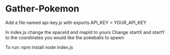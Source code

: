 # Gather-Pokemon

Add a file named api-key.js with exports.API_KEY = YOUR_API_KEY

In index.js change the spaceId and mapId to yours
Change startX and startY to the coordinates you would like the pokeballs to spawn

To run:
npm install
node index.js
